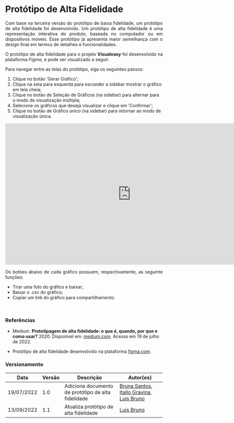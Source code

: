# Protótipo de Alta Fidelidade

<p align="justify">Com base na terceira versão do protótipo de baixa fidelidade, um protótipo de alta fidelidade foi desenvolvido. Um protótipo de alta fidelidade é uma representação interativa do produto, baseada no computador ou em dispositivos móveis. Esse protótipo já apresenta maior semelhança com o design final em termos de detalhes e funcionalidades.</p>

<p align="justify">O protótipo de alta fidelidade para o projeto <b>Visualeasy</b> foi desenvolvido na plataforma <i>Figma</i>, e pode ser visualizado a seguir.</p>

<p align="justify">Para navegar entre as telas do protótipo, siga os seguintes passos:</p>

1. Clique no botão 'Gerar Gráfico';
3. Clique na seta para esquerda para esconder a sidebar mostrar o gráfico em tela cheia;
4. Clique no botão de Seleção de Gráficos (na sidebar) para alternar para o modo de visualização múltipla;
5. Selecione os gráficos que deseja visualizar e clique em 'Confirmar';
6. Clique no botão de Gráfico único (na sidebar) para retornar ao modo de visualização única.

<iframe style="border: 1px solid rgba(0, 0, 0, 0.1);" width="800" height="450" src="https://www.figma.com/embed?embed_host=share&url=https%3A%2F%2Fwww.figma.com%2Fproto%2FxDI929RC7LMVfWgqgo36qB%2FIdentidade-visual%3Fnode-id%3D41%253A13%26scaling%3Dscale-down%26page-id%3D0%253A1%26starting-point-node-id%3D41%253A13" allowfullscreen></iframe>

<p align="justify">Os botões abaixo de cada gráfico possuem, respectivamente, as seguinte funções:</p>

- Tirar uma foto do gráfico e baixar;
- Baixar o .csv do gráfico;
- Copiar um link do gráfico para compartilhamento. 

<br>

### Referências

+ Medium. <b>Prototipagem de alta fidelidade: o que é, quando, por que e como usar?</b> 2020. Disponível em: [medium.com](medium.com/somos-tera/prototipagem-de-alta-fidelidade-635d745b662b). Acesso em 19 de julho de 2022.

+ Protótipo de alta fidelidade desenvolvido na plataforma [figma.com](https://www.figma.com/).

### Versionamento

| Data | Versão | Descrição | Autor(es) |
|------|------|------|------|
|19/07/2022|1.0|Adiciona documento de protótipo de alta fidelidade|[Bruna Santos](https://github.com/brunaalmeidasantos), [Itallo Gravina](https://github.com/itallogravina), [Luis Bruno](https://github.com/lbrunofidelis)|
|13/09/2022|1.1|Atualiza protótipo de alta fidelidade|[Luis Bruno](https://github.com/lbrunofidelis)|
